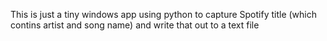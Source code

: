 This is just a tiny windows app using python to capture Spotify title (which contins artist and song name) and write that out to a text file


